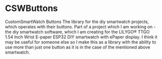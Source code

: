 # CSWButtons
CustomSmartWatch Buttons
The library for the diy smartwatch projects, which operates with their buttons.
Part of a project which I am working on - the diy smartwatch software, which I am creating for the LILYGO® TTGO 1.54 Inch Wrist E-paper ESP32 DIY smartwatch with ePaper display.
I think it may be useful for someone else so I make this as a library with the ability to use more than just one button as it is in the case of the mentioned above smartwatch.

